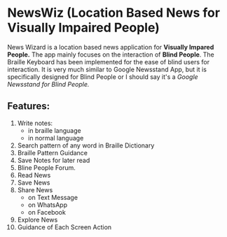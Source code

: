 # NewsWiz (Location Based News for Visually Impaired People)
News Wizard is a location based news application for **Visually Impared People.** The app mainly focuses on the interaction of **Blind People**. The Braille Keyboard has been implemented for the ease of blind users for interaction. It is very much similar to Google Newsstand App, but it is specifically designed for Blind People or I should say it's a *Google Newsstand for Blind People.*

## Features:

1. Write notes:
   - in braille language
   - in normal language
2. Search pattern of any word in Braille Dictionary
3. Braille Pattern Guidance
4. Save Notes for later read 
5. Bline People Forum.
6. Read News 
7. Save News
8. Share News
   - on Text Message
   - on WhatsApp
   - on Facebook
10. Explore News
11. Guidance of Each Screen Action
